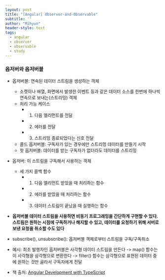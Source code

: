 ```yaml
---
layout: post
title: "[Angular] Observer-and-Observable"
subtitle: ''
author: "Mihyun"
header-style: text
tags:
  - angular
  - observer
  - observable
  - study
---
```


### 옵저버와 옵저버블

- 옵저버블: 연속된 데이터 스트림을 생성하는 객체
   - 소켓이나 배열, 화면에서 발생한 이벤트 등과 같은 데이터 소스를 한번에 하나씩 연속으로 보내는(스트리밍) 객체
   - 처리 가능 케이스
      - 1. 다음 엘리먼트를 전달
      - 2. 에러를 전달
      - 3. 스트리밍 종료되었다는 신호 전달
   - 콜드 옵저버블: 구독자가 있는 경우에만 스트리밍 데이터를 만들기 시작
   - 핫 옵저버블: 데이터를 받는 구독자가 없더라도 데이터를 스트리밍
- 옵저버: 이 스트림을 구독해서 사용하는 객체
   - 세 가지 콜백 함수
      - 1. 다음 엘리먼트 받았을 때 처리하는 함수
      - 2. 에러를 받았을 때 처리하는 함수
      - 3. 데이터 스트림이 끝났을 때 실행하는 함수
- **옵저버블 데이터 스트림을 사용하면 비동기 프로그래밍을 간단하게 구현할 수 있다. 스트림은 원하는 시점에 구독하거나 해지할 수 있고, 데이터를 요청하기 위해 서버로 보낸 요청을 취소할 수도 있다**
- subscribe(), unsubscribe(): 옵저버블 객체로부터 스트림을 구독/구독취소
- 예시: 최초 발행자인 옵저버블은 사각형 데이터 스트림을 만든다 -> map() 함수는 이 사각형을 삼각형으로 변환한다 -> filter() 함수는 삼각형으로 표현된 데이터 중에 원하는 것만 골라서 구독자에게 전달

- 책 출처: [Angular Development with TypeScript](https://book.naver.com/bookdb/book_detail.nhn?bid=12125926)
​
